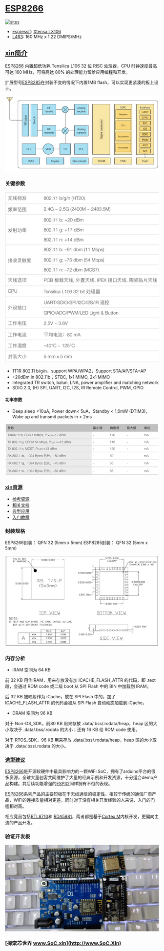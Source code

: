 ﻿# [ESP8266](https://github.com/SoCXin/ESP8266)

[![sites](http://182.61.61.133/link/resources/SoC.png)](http://www.SoC.Xin)

* [Espressif](https://www.espressif.com/): [Xtensa LX106](https://github.com/SoCXin/MIPS)
* [L4R3](https://github.com/SoCXin/Level): 160 MHz x 1.22 DMIPS/MHz

## [xin简介](https://github.com/SoCXin/ESP8266/wiki)

[ESP8266](https://github.com/SoCXin/ESP8266) 内置超低功耗 Tensilica L106 32 位 RISC 处理器，CPU 时钟速度最高可达 160 MHz，可将高达 80% 的处理能力留给应用编程和开发。

扩展型号[ESP8285](https://github.com/SoCXin/ESP8266)在封装不变的情况下内置1MB flash，可以实现更紧凑的板上设计。

[![sites](docs/ESP8266.jpg)](https://www.espressif.com/zh-hans/products/hardware/esp8266ex/overview)


### 关键参数

[![sites](docs/ESP8266EX.jpg)](https://www.espressif.com/zh-hans/products/hardware/esp8266ex/overview)

* 1T1R 802.11 b/g/n，support WPA/WPA2，Support STA/AP/STA+AP
* +20dBm in 802.11b；STBC, 1x1 MIMO, 2x1 MIMO
* Integrated TR switch, balun, LNA, power amplifier and matching network
* SDIO 2.0, (H) SPI, UART, I2C, I2S, IR Remote Control, PWM, GPIO

#### 功率参数

* Deep sleep <10uA, Power down< 5uA，Standby < 1.0mW (DTIM3)，Wake up and transmit packets in < 2ms

[![sites](docs/ESP8266PWR.jpg)](https://www.espressif.com/zh-hans/products/hardware/esp8266ex/overview)

### [xin资源](https://github.com/SoCXin)

* [参考资源](src/)
* [相关文档](docs/)
* [典型应用](project/)
* [入门教程](https://docs.soc.xin/ESP8266)


### 封装规格

ESP8266封装： QFN 32 (5mm x 5mm)
ESP8285封装： QFN 32 (5mm x 5mm)

[![sites](docs/ESP8266P.jpg)](https://www.espressif.com/zh-hans/products/hardware/esp8266ex/overview)

### 内存分析

* IRAM 空间为 64 KB

前 32 KB 用作IRAM，用来存放没有加 ICACHE_FLASH_ATTR 的代码，即 .text 段，会通过 ROM code 或二级 boot 从 SPI Flash 中的 BIN 中加载到 IRAM。

后 32 KB 被映射作为 iCache，放在 SPI Flash 中的，加了 ICACHE_FLASH_ATTR 的代码会被从 SPI Flash 自动动态加载到 iCache。

* DRAM 空间为 96 KB

对于 Non-OS_SDK，前80 KB 用来存放 .data/.bss/.rodata/heap，heap 区的大小取决于 .data/.bss/.rodata 的大小；还有 16 KB 给 ROM code 使用。

对于 RTOS_SDK，96 KB 用来存放 .data/.bss/.rodata/heap，heap 区的大小取决于 .data/.bss/.rodata 的大小。


### [选型建议](https://github.com/SoCXin)

[ESP8266](https://github.com/SoCXin/ESP8266)是开源软硬件中最具影响力的一颗WiFi SoC，拥有了arduino平台的很多资源，全球大量创客共同维护了大量的经典示例和开发资源，十分适合demo产品构建。其后续功能增强的[ESP32](https://github.com/SoCXin/ESP32)同样拥有不俗的表现。

[ESP8266](https://github.com/SoCXin/ESP8266)系列产品的主要短板在于无线通信的稳定性，相较于传统的通信厂商产品，WiFi的连接质量相对更差，同时对于没有相关开发经验的人来说，入门的门槛相对高。

相应竞品包括[RTL8710](https://github.com/SoCXin/RTL8710)和 [RDA5981](https://github.com/SoCXin/RDA5981)，两者都是基于[Cortex M](https://github.com/SoCXin/CM)内核开发，更偏向主流的产品开发。

### 验证开发板

[![sites](docs/B.jpg)](https://detail.tmall.com/item.htm?spm=a230r.1.14.28.50e564d3axhB7j&id=624276301887&ns=1&abbucket=19)

### [探索芯世界 www.SoC.xin](http://www.SoC.Xin)
